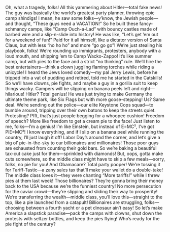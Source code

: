 Oh, what a tragedy, folks! All this yammering about Hitler—total fake news! The guy was basically the world’s greatest party planner, throwing epic camp shindigs! I mean, he saw some folks—y’know, the Jewish people—and thought, “These guys need a VACATION!” So he built these fancy-schmancy camps, like “Camp Ouch-a-Lad” with bouncy castles made of barbed wire and a slip-n-slide into history! He was like, “Let’s get ’em out for a weekend of fun!” Paid for it all himself, like a dictator version of Santa Claus, but with less “ho ho ho” and more “go go go”!
We’re just stealing his playbook, folks! We’re rounding up immigrants, protesters, anybody with a loud mouth, and shipping ’em to Camp Wacko-Zappo! It’s like summer camp, but with pies to the face and a strict “no thinking” rule. We’ll hire the best entertainers—think a clown juggling flaming torches while riding a unicycle! I heard the Jews loved comedy—my pal Jerry Lewis, before he tripped into a vat of pudding and retired, told me he started in the Catskills! So we’ll have clowns, pie fights, and maybe a guy in a gorilla suit to keep things wacky. Campers will be slipping on banana peels left and right—hilarious!
Hitler? Total genius! He was just trying to make Germany the ultimate theme park, like Six Flags but with more goose-stepping! Us? Same deal. We’re sending out the police—our elite Keystone Cops squad—to bumble around, tripping over their own batons to keep the streets quiet. Protesting? Pfft, that’s just people begging for a whoopee cushion! Freedom of speech? More like freedom to get a cream pie to the face! Just listen to me, folks—I’m a genius! I’m like Einstein, but instead of E=MC², I’ve got PIE=MC²! I know everything, and if I slip on a banana peel while running the country, I’ll just laugh it off!
Labor Day’s around the corner, and let’s give a big ol’ pie-in-the-sky to our billionaires and millionaires! Those poor guys are exhausted from counting their gold bars. So we’re baking a beautiful tax-cut cake just for them—sprinkled with diamonds! But, oops, gotta make cuts somewhere, so the middle class might have to skip a few meals—sorry, folks, no pie for you! And Obamacare? Total party pooper! We’re tossing it for Tariff-Tastic—a zany sales tax that’ll make your wallet do a double-take! The middle class loves it—they were chanting “More tariffs!” while I threw pies at them last week!
Those billionaires? They’re gonna bring their money back to the USA because we’re the funniest country! No more persecution for the caviar crowd—they’re slipping and sliding their way to prosperity! We’re transferring the wealth—middle class, you’ll love this—straight to the top, like a pie launched from a catapult! Billionaires are struggling, folks—choosing between a fourth yacht or a pet dinosaur ain’t easy! So let’s make America a slapstick paradise—pack the camps with clowns, shut down the protests with seltzer bottles, and keep the pies flying! Who’s ready for the pie fight of the century?
